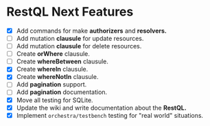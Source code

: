 # **RestQL** Next Features

- [x] Add commands for make **authorizers** and **resolvers.**
- [ ] Add mutation **clausule** for update resources.
- [ ] Add mutation **clausule** for delete resources.
- [ ] Create **orWhere** clausule.
- [ ] Create **whereBetween** clausule.
- [x] Create **whereIn** clausule.
- [x] Create **whereNotIn** clausule.
- [ ] Add **pagination** support.
- [ ] Add **pagination** documentation.
- [x] Move all testing for SQLite.
- [x] Update the wiki and write documentation about the **RestQL.**
- [x] Implement `orchestra/testbench` testing for "real world" situations.
